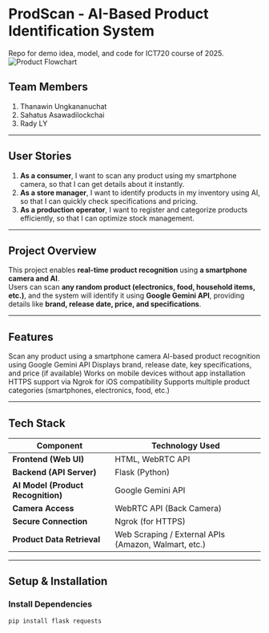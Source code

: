 # ProdScan - AI-Based Product Identification System  

Repo for demo idea, model, and code for ICT720 course of 2025.
![Product Flowchart](product_ws/Product.png)


## Team Members  

1. Thanawin Ungkananuchat  
2. Sahatus Asawadilockchai  
3. Rady LY  

---

## **User Stories**  

1. **As a consumer**, I want to scan any product using my smartphone camera, so that I can get details about it instantly.  
2. **As a store manager**, I want to identify products in my inventory using AI, so that I can quickly check specifications and pricing.  
3. **As a production operator**, I want to register and categorize products efficiently, so that I can optimize stock management.  

---

## **Project Overview**  
This project enables **real-time product recognition** using **a smartphone camera and AI**.  
Users can scan **any random product (electronics, food, household items, etc.)**, and the system will identify it using **Google Gemini API**, providing details like **brand, release date, price, and specifications**.

---

## **Features**  
Scan any product using a smartphone camera
AI-based product recognition using Google Gemini API
Displays brand, release date, key specifications, and price (if available)
Works on mobile devices without app installation
HTTPS support via Ngrok for iOS compatibility
Supports multiple product categories (smartphones, electronics, food, etc.)

---

## **Tech Stack**  

| Component  | Technology Used |
|------------|----------------|
| **Frontend (Web UI)** | HTML, WebRTC API |
| **Backend (API Server)** | Flask (Python) |
| **AI Model (Product Recognition)** | Google Gemini API |
| **Camera Access** | WebRTC API (Back Camera) |
| **Secure Connection** | Ngrok (for HTTPS) |
| **Product Data Retrieval** | Web Scraping / External APIs (Amazon, Walmart, etc.) |

---

## **Setup & Installation**  

### **Install Dependencies**  
```bash
pip install flask requests
